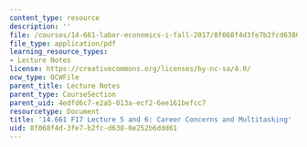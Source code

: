 ```yaml
---
content_type: resource
description: ''
file: /courses/14-661-labor-economics-i-fall-2017/8f068f4d3fe7b2fcd6380e252b6ddd61_MIT14_661F17_lec5_6a.pdf
file_type: application/pdf
learning_resource_types:
- Lecture Notes
license: https://creativecommons.org/licenses/by-nc-sa/4.0/
ocw_type: OCWFile
parent_title: Lecture Notes
parent_type: CourseSection
parent_uid: 4edfd6c7-e2a5-013a-ecf2-6ee161befcc7
resourcetype: Document
title: '14.661 F17 Lecture 5 and 6: Career Concerns and Multitasking'
uid: 8f068f4d-3fe7-b2fc-d638-0e252b6ddd61
---
```

